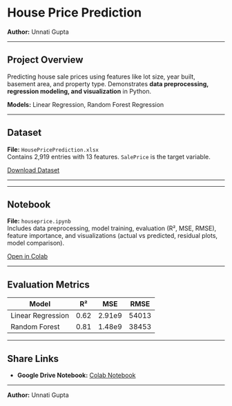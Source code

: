 # House Price Prediction

**Author:** Unnati Gupta  

---

## Project Overview
Predicting house sale prices using features like lot size, year built, basement area, and property type. Demonstrates **data preprocessing, regression modeling, and visualization** in Python.

**Models:** Linear Regression, Random Forest Regression  

---

## Dataset
**File:** `HousePricePrediction.xlsx`  
Contains 2,919 entries with 13 features. `SalePrice` is the target variable.  

[Download Dataset](https://github.com/UnnatiGupta0/House-Price-Prediction/blob/main/HousePricePrediction.xlsx)

---

---

## Notebook
**File:** `houseprice.ipynb`  
Includes data preprocessing, model training, evaluation (R², MSE, RMSE), feature importance, and visualizations (actual vs predicted, residual plots, model comparison).  

[Open in Colab](https://github.com/UnnatiGupta0/House-Price-Prediction/blob/main/housepricepredictionnotebook.ipynb)

---

## Evaluation Metrics
| Model | R² | MSE | RMSE |
|-------|----|-----|------|
| Linear Regression | 0.62 | 2.91e9 | 54013 |
| Random Forest | 0.81 | 1.48e9 | 38453 |

---
## Share Links
- **Google Drive Notebook:** [Colab Notebook](https://colab.research.google.com/drive/1tjuKBntkijMrjt5erAZicw9xdVRSLruD?usp=share_link)

---

**Author:** Unnati Gupta  

